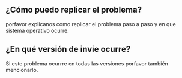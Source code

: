 ## ¿Cómo puedo replicar el problema? 
porfavor explicanos como replicar el problema paso a paso y en que sistema operativo ocurre.
## ¿En qué versión de invie ocurre?
Si este problema ocurrre en todas las versiones porfavor también mencionarlo.
